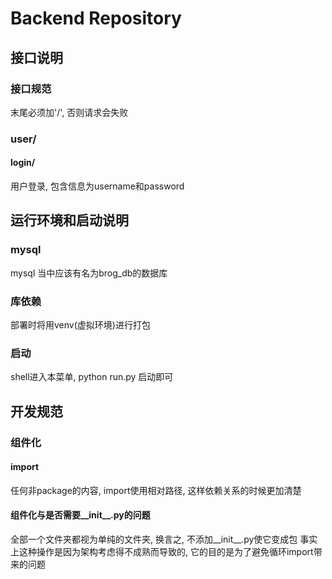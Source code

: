 # Backend Repository

## 接口说明
### 接口规范
末尾必须加'/', 否则请求会失败
### user/
#### login/
用户登录, 包含信息为username和password
#### 

## 运行环境和启动说明
### mysql
mysql 当中应该有名为brog_db的数据库
### 库依赖
部署时将用venv(虚拟环境)进行打包
### 启动
shell进入本菜单, python run.py 启动即可

## 开发规范
### 组件化
#### import
任何非package的内容, import使用相对路径, 这样依赖关系的时候更加清楚
#### 组件化与是否需要__init__.py的问题
全部一个文件夹都视为单纯的文件夹, 换言之, 不添加__init__.py使它变成包
事实上这种操作是因为架构考虑得不成熟而导致的, 它的目的是为了避免循环import带来的问题